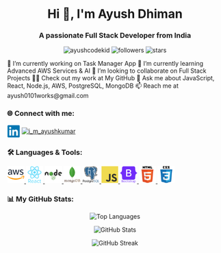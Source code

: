 <h1 align="center">Hi 👋, I'm Ayush Dhiman</h1> <h3 align="center">A passionate Full Stack Developer from India</h3> <p align="center"> <img src="https://komarev.com/ghpvc/?username=ayushcodekid&label=Profile%20Views&color=brightgreen&style=flat-square" alt="ayushcodekid" /> <img src="https://img.shields.io/github/followers/ayushcodekid?label=Followers" alt="followers"/> <img src="https://img.shields.io/github/stars/ayushcodekid?label=Stars" alt="stars"/> </p>
🔭 I’m currently working on Task Manager App
🌱 I’m currently learning Advanced AWS Services & AI
👯 I’m looking to collaborate on Full Stack Projects
👨‍💻 Check out my work at My GitHub
💬 Ask me about JavaScript, React, Node.js, AWS, PostgreSQL, MongoDB
📫 Reach me at ayush0101works@gmail.com
<h3 align="left">🌐 Connect with me:</h3> <p align="left"> <a href="https://linkedin.com/in/ayush-dhiman" target="_blank"><img align="center" src="https://raw.githubusercontent.com/devicons/devicon/master/icons/linkedin/linkedin-original.svg" alt="Ayush Dhiman" height="30" width="30" /></a> <a href="https://instagram.com/i_m_ayushkumar" target="_blank"><img align="center" src="https://raw.githubusercontent.com/devicons/devicon/master/icons/instagram/instagram-original.svg" alt="i_m_ayushkumar" height="30" width="30" /></a> </p>
<h3 align="left">🛠️ Languages & Tools:</h3> <p align="left"> <a href="https://aws.amazon.com" target="_blank" rel="noreferrer"> <img src="https://raw.githubusercontent.com/devicons/devicon/master/icons/amazonwebservices/amazonwebservices-original-wordmark.svg" alt="AWS" width="40" height="40"/> </a> <a href="https://reactjs.org/" target="_blank" rel="noreferrer"> <img src="https://raw.githubusercontent.com/devicons/devicon/master/icons/react/react-original-wordmark.svg" alt="React" width="40" height="40"/> </a> <a href="https://nodejs.org" target="_blank" rel="noreferrer"> <img src="https://raw.githubusercontent.com/devicons/devicon/master/icons/nodejs/nodejs-original-wordmark.svg" alt="Node.js" width="40" height="40"/> </a> <a href="https://www.mongodb.com/" target="_blank" rel="noreferrer"> <img src="https://raw.githubusercontent.com/devicons/devicon/master/icons/mongodb/mongodb-original-wordmark.svg" alt="MongoDB" width="40" height="40"/> </a> <a href="https://www.postgresql.org" target="_blank" rel="noreferrer"> <img src="https://raw.githubusercontent.com/devicons/devicon/master/icons/postgresql/postgresql-original-wordmark.svg" alt="PostgreSQL" width="40" height="40"/> </a> <a href="https://developer.mozilla.org/en-US/docs/Web/JavaScript" target="_blank" rel="noreferrer"> <img src="https://raw.githubusercontent.com/devicons/devicon/master/icons/javascript/javascript-original.svg" alt="JavaScript" width="40" height="40"/> </a> <a href="https://getbootstrap.com" target="_blank" rel="noreferrer"> <img src="https://raw.githubusercontent.com/devicons/devicon/master/icons/bootstrap/bootstrap-plain-wordmark.svg" alt="Bootstrap" width="40" height="40"/> </a> <a href="https://www.w3.org/html/" target="_blank" rel="noreferrer"> <img src="https://raw.githubusercontent.com/devicons/devicon/master/icons/html5/html5-original-wordmark.svg" alt="HTML5" width="40" height="40"/> </a> <a href="https://www.w3schools.com/css/" target="_blank" rel="noreferrer"> <img src="https://raw.githubusercontent.com/devicons/devicon/master/icons/css3/css3-original-wordmark.svg" alt="CSS3" width="40" height="40"/> </a> </p>
<h3 align="left">📊 My GitHub Stats:</h3> <p align="center"> <img src="https://github-readme-stats.vercel.app/api/top-langs?username=ayushcodekid&show_icons=true&locale=en&layout=compact" alt="Top Languages" /> </p> <p align="center"> <img src="https://github-readme-stats.vercel.app/api?username=ayushcodekid&show_icons=true&locale=en" alt="GitHub Stats" /> </p> <p align="center"> <img src="https://github-readme-streak-stats.herokuapp.com/?user=ayushcodekid" alt="GitHub Streak" /> </p>
